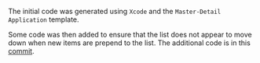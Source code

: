 The initial code was generated using `Xcode` and the `Master-Detail Application` template.

Some code was then added to ensure that the list does not appear to move down when new items are prepend to the list.  The additional code is in this [commit](/bjfletcher/Twitter/commit/0abb581fa56f4c50eb9d685d3f0232c4981ecf60).